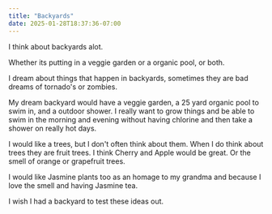 ```yaml
---
title: "Backyards"
date: 2025-01-28T18:37:36-07:00
---
```

I think about backyards alot. 

Whether its putting in a veggie garden or a organic pool, or both. 

I dream about things that happen in backyards, sometimes they are bad dreams of tornado's or zombies. 

My dream backyard would have a veggie garden, a 25 yard organic pool to swim in, and a outdoor shower. I really want to grow things and be able to swim in the morning and evening without having chlorine and then take a shower on really hot days. 

I would like a trees, but I don't often think about them. When I do think about trees they are fruit trees. I think Cherry and Apple would be great. Or the smell of orange or grapefruit trees. 

I would like Jasmine plants too as an homage to my grandma and because I love the smell and having Jasmine tea.

I wish I had a backyard to test these ideas out.
